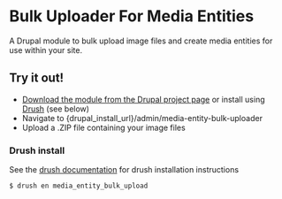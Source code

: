 # Bulk Uploader For Media Entities
A Drupal module to bulk upload image files and create media entities for use within your site.

## Try it out!
- [Download the module from the Drupal project page](https://www.drupal.org/project/media_entity_bulk_upload) or install using [Drush](https://github.com/drush-ops/drush) (see below)
- Navigate to {drupal_install_url}/admin/media-entity-bulk-uploader
- Upload a .ZIP file containing your image files

### Drush install
See the [drush documentation](http://docs.drush.org/en/master/install/) for drush installation instructions
```
$ drush en media_entity_bulk_upload
```
